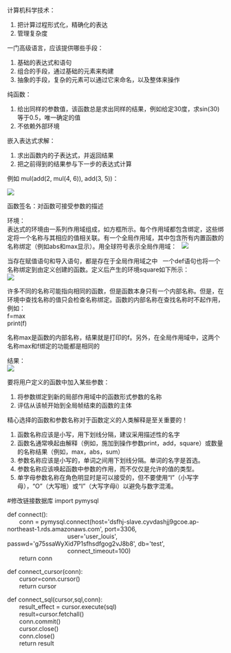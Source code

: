 计算机科学技术：  
1. 把计算过程形式化，精确化的表达
2. 管理复杂度

一门高级语言，应该提供哪些手段：  
1. 基础的表达式和语句  
2. 组合的手段，通过基础的元素来构建
3. 抽象的手段，复杂的元素可以通过它来命名，以及整体来操作

纯函数：  
1. 给出同样的参数值，该函数总是求出同样的结果，例如给定30度，求sin(30)等于0.5，唯一确定的值
2. 不依赖外部环境

嵌入表达式求解：  
1. 求出函数内的子表达式，并返回结果
2. 把之前得到的结果参与下一步的表达式计算

例如 mul(add(2, mul(4, 6)), add(3, 5))：  

![](https://github.com/yangyang510/py/blob/master/Image/biaodashijisuan.png)

函数签名：对函数可接受参数的描述

环境：  
表达式的环境由一系列作用域组成，如方框所示。每个作用域都包含绑定，这些绑定将一个名称与其相应的值相关联。有一个全局作用域，其中包含所有内置函数的名称绑定（例如abs和max显示）。用全球符号表示全局作用域：  
![](https://github.com/yangyang510/py/blob/master/Image/maxabs.png)

当存在赋值语句和导入语句，都是存在于全局作用域之中  
一个def语句也将一个名称绑定到由定义创建的函数。定义后产生的环境square如下所示：  
![](https://github.com/yangyang510/py/blob/master/Image/squer.png)


许多不同的名称可能指向相同的函数，但是函数本身只有一个内部名称。但是，在环境中查找名称的值只会检查名称绑定。函数的内部名称在查找名称时不起作用，例如：  
f=max  
print(f)  

名称max是函数的内部名称，结果就是打印的f。另外，在全局作用域中，这两个名称max和f绑定的功能都是相同的

结果：  
![](https://github.com/yangyang510/py/blob/master/Image/%E5%87%BD%E6%95%B0.png)


要将用户定义的函数中加入某些参数：
1. 将参数绑定到新的局部作用域中的函数形式参数的名称
2. 评估从该帧开始到全局帧结束的函数的主体

精心选择的函数和参数名称对于函数定义的人类解释是至关重要的！  
1. 函数名称应该是小写，用下划线分隔，建议采用描述性的名字
2. 函数名通常唤起由解释（例如，施加到操作参数print，add，square）或数量的名称结果（例如，max，abs，sum）
3. 参数名称应该是小写的，单词之间用下划线分隔。单词的名字是首选。
4. 参数名称应该唤起函数中参数的作用，而不仅仅是允许的值的类型。
5. 单字母参数名称在角色明显时是可以接受的，但不要使用“l”（小写字母），“O”（大写哦）或“I”（大写字母i）以避免与数字混淆。

#修改链接数据库
import pymysql

def connect():  
&emsp;&emsp;conn = pymysql.connect(host='dsfhj-slave.cyvdashjj9gcoe.ap-northeast-1.rds.amazonaws.com', port=3306,  
&emsp;&emsp;&emsp;&emsp;&emsp;&emsp;&emsp;&emsp;&emsp;&emsp;user='user_louis', passwd='g75ssaWyXid7P1sfhsdfgog2vJ8b8', db='test',  
&emsp;&emsp;&emsp;&emsp;&emsp;&emsp;&emsp;&emsp;&emsp;&emsp;connect_timeout=100)  
&emsp;&emsp;return conn  

def connect_cursor(conn):  
&emsp;&emsp;cursor=conn.cursor()  
&emsp;&emsp;return cursor  

def connect_sql(cursor,sql,conn):  
&emsp;&emsp;result_effect = cursor.execute(sql)  
&emsp;&emsp;result=cursor.fetchall()  
&emsp;&emsp;conn.commit()  
&emsp;&emsp;cursor.close()  
&emsp;&emsp;conn.close()  
&emsp;&emsp;return result  

